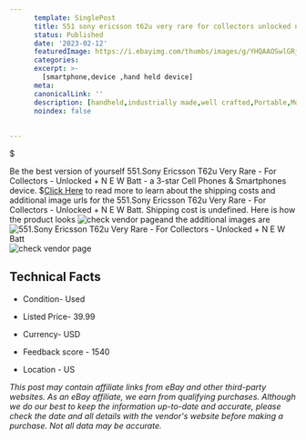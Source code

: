```yaml
---
      template: SinglePost
      title: 551 sony ericsson t62u very rare for collectors unlocked n e w batt
      status: Published
      date: '2023-02-12'
      featuredImage: https://i.ebayimg.com/thumbs/images/g/YHQAAOSwlGRj58il/s-l225.jpg
      categories: 
      excerpt: >-
        [smartphone,device ,hand held device]
      meta:
      canonicalLink: ''
      description: [handheld,industrially made,well crafted,Portable,Mobile,Compact,Convenient,Lightweight,Maneuverable,Man-portable,Miniature,Carriable,Hand-held,Light,Holdable,Transportable,Mobile device,Pocket-sized,On-the-go,Wireless,Cordless,Compact size,Convenient size, smartphone,device ,hand held device]
      noindex: false
      
        
---
```

$

Be the best version of yourself 551.Sony Ericsson T62u Very Rare - For Collectors - Unlocked + N E W Batt - a 3-star Cell Phones & Smartphones device.
$[Click Here](https://www.ebay.com/itm/165934154068?hash=item26a2724154%3Ag%3AYHQAAOSwlGRj58il&mkevt=1&mkcid=1&mkrid=711-53200-19255-0&campid=%253CePNCampaignId%253E&customid=%253CreferenceId%253E&toolid=10049) to read more to learn about the shipping costs and additional image urls for the 551.Sony Ericsson T62u Very Rare - For Collectors - Unlocked + N E W Batt. Shipping cost is undefined. Here is how the product looks ![check vendor page](https://i.ebayimg.com/thumbs/images/g/YHQAAOSwlGRj58il/s-l225.jpg)and the additional images are![551.Sony Ericsson T62u Very Rare - For Collectors - Unlocked + N E W Batt](https://i.ebayimg.com/images/g/YHQAAOSwlGRj58il/s-l1600.jpg)![check vendor page](https://origin-galleryplus.ebayimg.com/ws/web/165934154068_2_0_1/225x225.jpg,https://origin-galleryplus.ebayimg.com/ws/web/165934154068_3_0_1/225x225.jpg,https://origin-galleryplus.ebayimg.com/ws/web/165934154068_4_0_1/225x225.jpg,https://origin-galleryplus.ebayimg.com/ws/web/165934154068_5_0_1/225x225.jpg,https://origin-galleryplus.ebayimg.com/ws/web/165934154068_6_0_1/225x225.jpg,https://origin-galleryplus.ebayimg.com/ws/web/165934154068_7_0_1/225x225.jpg,https://origin-galleryplus.ebayimg.com/ws/web/165934154068_8_0_1/225x225.jpg,https://origin-galleryplus.ebayimg.com/ws/web/165934154068_9_0_1/225x225.jpg,https://origin-galleryplus.ebayimg.com/ws/web/165934154068_10_0_1/225x225.jpg,https://origin-galleryplus.ebayimg.com/ws/web/165934154068_11_0_1/225x225.jpg)



 ## Technical Facts 



     
      

 - Condition- Used 


      

 - Listed Price- 39.99 


      

 - Currency- USD 


      

 - Feedback score - 1540 


      

 - Location - US 


      
      

 *_This post may contain affiliate links from eBay and other third-party websites. As an eBay affiliate, we earn from qualifying purchases. Although we do our best to keep the information up-to-date and accurate, please check the date and all details with the vendor's website before making a purchase. Not all data may be accurate._*






